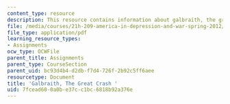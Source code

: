 ```yaml
---
content_type: resource
description: This resource contains information about galbraith, the great crash.
file: /media/courses/21h-209-america-in-depression-and-war-spring-2012/7fcead600a0be37cc1bc6818b92a376e_MIT21H_209S12_galbraith.pdf
file_type: application/pdf
learning_resource_types:
- Assignments
ocw_type: OCWFile
parent_title: Assignments
parent_type: CourseSection
parent_uid: bc93d4b4-d2db-f7d4-726f-2b92c5ff6aee
resourcetype: Document
title: 'Galbraith, The Great Crash '
uid: 7fcead60-0a0b-e37c-c1bc-6818b92a376e
---
```

